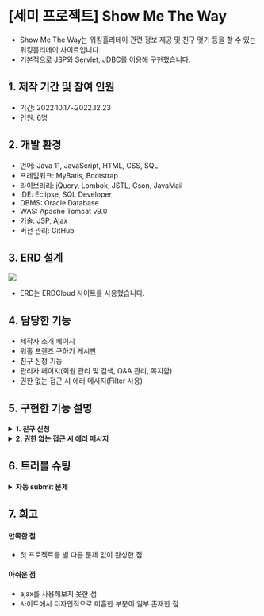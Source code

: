 # [세미 프로젝트] Show Me The Way

- Show Me The Way는 워킹홀리데이 관련 정보 제공 및 친구 맺기 등을 할 수 있는 워킹홀리데이 사이트입니다.
- 기본적으로 JSP와 Servlet, JDBC를 이용해 구현했습니다.

## 1. 제작 기간 및 참여 인원
- 기간: 2022.10.17~2022.12.23
- 인원: 6명

## 2. 개발 환경
- 언어: Java 11, JavaScript, HTML, CSS, SQL
- 프레임워크: MyBatis, Bootstrap
- 라이브러리: jQuery, Lombok, JSTL, Gson, JavaMail
- IDE: Eclipse, SQL Developer
- DBMS: Oracle Database
- WAS: Apache Tomcat v9.0
- 기술: JSP, Ajax
- 버전 관리: GitHub

## 3. ERD 설계
<img src="https://user-images.githubusercontent.com/118409554/221806784-fcba7710-736e-475e-89d1-a81b173003d7.png"/>

- ERD는 ERDCloud 사이트를 사용했습니다.

## 4. 담당한 기능
- 제작자 소개 페이지
- 워홀 프렌즈 구하기 게시판
- 친구 신청 기능
- 관리자 페이지(회원 관리 및 검색, Q&A 관리, 쪽지함)
- 권한 없는 접근 시 에러 메시지(Filter 사용)

## 5. 구현한 기능 설명
<details>
  <summary><b>1. 친구 신청</b></summary>

####
- [friendsApply.jsp](https://github.com/hanairu96/GDJ56_SMTW_semi/blob/master/GDJ56_smtw_semi/src/main/webapp/views/friends/friendsApply.jsp)
  - 친구 신청하기 버튼을 누르면 나오는 자기소개글 입력 창이다.
  - form의 textarea에 자기소개글을 입력하고 신청 버튼을 누르면 apply() 메소드가 실행된다.
  - 다시 확인 버튼을 클릭하면 form이 submit된다.
  - form의 action 속성에 적힌 매핑 주소 값을 가진 서블릿으로 이동한다.
- [FriendsApplyEndServlet.java](https://github.com/hanairu96/GDJ56_SMTW_semi/blob/master/GDJ56_smtw_semi/src/main/java/com/smtw/friends/controller/FriendsApplyEndServlet.java)
  - doGet 메소드에서 request.getParameter() 메소드로 form에 입력한 값들을 받는다.
  - 받아온 값들을 이용하여 Builder 패턴으로 ApplyFriends 객체를 생성한다.
  - 해당 객체를 매개변수로 하는 Service의 메소드를 호출하고 그 메소드는 다시 Dao의 메소드를 호출한다.
  - [Dao](https://github.com/hanairu96/GDJ56_SMTW_semi/blob/master/GDJ56_smtw_semi/src/main/java/com/smtw/friends/model/dao/FriendsDao.java)에서는 Connection 객체의 prepareStatement() 메소드에 SQL문을 대입하고 executeUpdate()로 SQL문을 실행한다.
  - SQL문의 결과로 APPLY_FRIENDS 테이블에 새로운 컬럼이 INSERT된다.
  - 최종적으로 서블릿에서는 메소드의 결과에 따라 HttpServletRequest의 getRequestDispatcher()에 입력한 주소로 요청을 보내 이동시킨다.

</details>

<details>
  <summary><b>2. 권한 없는 접근 시 에러 메시지</b></summary>

####
- [AdminCheckFilter.java](https://github.com/hanairu96/GDJ56_SMTW_semi/blob/master/GDJ56_smtw_semi/src/main/java/com/smtw/common/filter/AdminCheckFilter.java)
  - Filter 인터페이스를 구현하는 필터 클래스이다.
  - @WebFilter()에 "/admin/*"를 적어서 admin의 하위 주소로 접근 시 필터가 작동되게 한다.
  - doFilter() 메소드에서 HttpSession 인터페이스를 이용해 session을 생성한다.
  - session에서 이름이 logInMember인 것을 찾고 Member 타입으로 형변환을 하여 logInMember 객체를 생성한다.
  - logInMember 객체의 id가 ADMIN이면 chain.doFilter(request, response)를 호출하고 최초 요청된 서블릿을 실행시킨다.
  - id가 ADMIN이 아니면 커스텀 예외인 [AccessException](https://github.com/hanairu96/GDJ56_SMTW_semi/blob/master/GDJ56_smtw_semi/src/main/java/com/smtw/common/exception/AccessException.java)로 throw시킨다.
- [web.xml](https://github.com/hanairu96/GDJ56_SMTW_semi/blob/master/GDJ56_smtw_semi/src/main/webapp/WEB-INF/web.xml)
  - error-page 태그에 AccessException 예외가 발생하면 accessError.jsp로 이동하도록 작성한다.
- [accessError.jsp](https://github.com/hanairu96/GDJ56_SMTW_semi/blob/master/GDJ56_smtw_semi/src/main/webapp/views/common/error/accessError.jsp)
  - alert()로 잘못된 접근임을 알린 뒤 exception.getMessage()로 AccessException의 메시지를 보여준다.
  - 메시지를 보여주고 setTimeout() 메소드을 통해 3초 뒤 프로젝트 Path로 페이지를 이동시킨다.
</details>

## 6. 트러블 슈팅
<details>
  <summary><b>자동 submit 문제</b></summary>

#### 문제
- form의 button을 클릭하면 confirm()으로 정말로 신청할 것인지 여부를 묻는 메시지가 뜨고, 확인 버튼을 눌러야 submit되도록 구상함
- 그러나 취소 버튼을 눌러도 submit이 되는 문제가 발생
#### 원인
- form 안에 있는 button 태그는 별도로 지정하지 않으면 type="submit"으로 지정되도록 원래부터 구현되어 있음
#### 해결
- form의 의도치 않은 submit를 막으려면 아래의 두 가지 방법 사용이 가능
  - button 태그에 type="button"을 추가
  - form 태그에 onsubmit="return false;"을 추가해 기본적으로 submit이 되지 않도록 함
- onsubmit="return false;"을 추가한 후 confirm의 결과가 true일 때만 submit()이 실행되도록 구현해 해결함

<div markdown="1">

```javascript
<form action="<%=request.getContextPath() %>/friends/friendsApplyEnd.do" onsubmit="return false;">
  //생략
  <button onclick="apply(this.form);">신청</button>
</form>
```
```javascript
const apply=(f)=>{
  //생략
  let check=confirm("정말로 친구 신청을 등록하시겠습니까?");
  if(check){
    f.submit();
  }
}
```

</div>
</details>

## 7. 회고
#### 만족한 점
- 첫 프로젝트를 별 다른 문제 없이 완성한 점
#### 아쉬운 점
- ajax를 사용해보지 못한 점
- 사이트에서 디자인적으로 미흡한 부분이 일부 존재한 점
